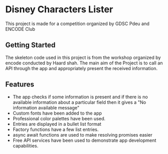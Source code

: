 # Disney Characters Lister

This project is made for a competition organized by GDSC Pdeu and ENCODE Club

## Getting Started

The skeleton code used in this project is from the workshop organized by encode conducted by Haard shah.
The main aim of the Project is to call an API through the app and appropriately present the received information.

## Features
- The app checks if some information is present and if there is no available information about a particular field then it gives a "No information available message"
- Custom fonts have been added to the app
- Professional color palettes have been used.
- Entries are displayed in a bullet list format
- Factory functions have a few list entries.
- async await functions are used to make resolving promises easier
- Free API services have been used to demonstrate app development capabilities.
